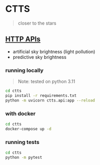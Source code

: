 # CTTS

> closer to the stars

## [HTTP APIs](#api.md)

- artificial sky brightness (light pollution)
- predictive sky brightness

### running locally

> Note: tested on python 3.11

```sh
cd ctts
pip install -r requirements.txt
python -m uvicorn ctts.api:app --reload
```

### with docker

```sh
cd ctts
docker-compose up -d
```

### running tests

```sh
cd ctts
python -m pytest
```
